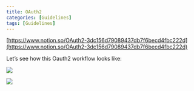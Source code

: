 ```yaml
---
title: OAuth2
categories: [Guidelines]
tags: [Guidelines]
---
```


[https://www.notion.so/OAuth2-3dc156d79089437db7f6becd4fbc222d](https://www.notion.so/OAuth2-3dc156d79089437db7f6becd4fbc222d)


Let’s see how this Oauth2 workflow looks like:


![](https://prod-files-secure.s3.us-west-2.amazonaws.com/9960fb2a-b75e-4bea-a8f9-b00925db1215/3bce41e0-99e8-4ebd-9701-e2bc9cbb79a2/Untitled.png?X-Amz-Algorithm=AWS4-HMAC-SHA256&X-Amz-Content-Sha256=UNSIGNED-PAYLOAD&X-Amz-Credential=ASIAZI2LB466RVUKRA6X%2F20250515%2Fus-west-2%2Fs3%2Faws4_request&X-Amz-Date=20250515T202624Z&X-Amz-Expires=3600&X-Amz-Security-Token=IQoJb3JpZ2luX2VjEHwaCXVzLXdlc3QtMiJHMEUCIQC37%2FgQ%2FTpqMbi25wErp3eJ8YqixtLnvizaSbEfhnjQoQIgWpQZOGJBX7lBfCUsqfS1jf0omMrZiTfnw1HatQB6aVwq%2FwMINBAAGgw2Mzc0MjMxODM4MDUiDPjQvvlMeUmApV93ZCrcA%2FyTJzUs1EfO7%2FlX2pDbkvhaLynADCKODOuuZ%2BycVDhO04g%2FqspRZ9jgBg0atzM1JDzb7ywx2k9E2EBI1KErJSSBMR3iNCrLIOYLku02GUxQ9x%2FJuBdrB4vKwoOpI%2FoyOdKV94uccZRe7gx2iUKk6fVp07wxYXgG%2F3ajq9H6rAARRrDsEF26lO6UWCacO1jRWy1ZgDUZh7ZFLy%2BCJ%2BHcci9YJkKCcZM5DwzedVlNhdAwtUzYEJrDQrP5jcMSp9NVyCLMvbCzC1uxm3p8EimVxVMDZYCBkoawNts53wmi7kB6kUFwkLq3aiIeQ7WbX9%2BLTAkTcvnN%2BREeu8lKxB5UUChu8%2BfGudvdqIjteQzfIef%2BpfY0kNCE7E%2BZqgYGmjDtm1ELH%2BL%2FevpSuf9a%2FS4hU3r5ls1Dd8Zd0OntaDS9NoncWhr%2BL5oIJfP7GxmvVn7hFyxBNwyqWBr0jaO1MlIelakOQ12TJTGnt3fQzqfIm8OlA%2BgMapD0JRryrz7NC%2FSbYzlizFqFlDbd965Dk9GVsfG9lyMudtXk79pKAb8PBTrVyKMEW7u4jC58a4dDJ%2F5OwFWAFL0d47EIF6PrKnM%2FD8x15R2K9Q3TpinxPq6zJmAgppq2Ye%2FkIlxUOmaQMKb8mMEGOqUB1Mije1UARz8g9ovWPbngM6o6PkjPvco2n8gSejs7wYbGDb%2FHZQgJ2IhlPpu6MEBas31hErfgtIU2SZ3%2FklBhvSTCZ9RS4PU02OMzMsxzfCVJJLA5c4DSRHv5ENfi4pliYLP2x4X5odTyfOUJilUIFlacFM6BdB1BBfD5QkKl7ffjrwOxlN8dyqeA7n8P5BZYJg10v1H4HsleJpFbCNO%2FkET82m1q&X-Amz-Signature=c2d1e829fc00f5bb48714b5ecfa0eafce0c156c29b374b9be379beb0b5fe76c4&X-Amz-SignedHeaders=host&x-id=GetObject)


![](https://prod-files-secure.s3.us-west-2.amazonaws.com/9960fb2a-b75e-4bea-a8f9-b00925db1215/27d32b66-de43-41de-80f7-7edb81d1190f/Untitled.png?X-Amz-Algorithm=AWS4-HMAC-SHA256&X-Amz-Content-Sha256=UNSIGNED-PAYLOAD&X-Amz-Credential=ASIAZI2LB466RVUKRA6X%2F20250515%2Fus-west-2%2Fs3%2Faws4_request&X-Amz-Date=20250515T202624Z&X-Amz-Expires=3600&X-Amz-Security-Token=IQoJb3JpZ2luX2VjEHwaCXVzLXdlc3QtMiJHMEUCIQC37%2FgQ%2FTpqMbi25wErp3eJ8YqixtLnvizaSbEfhnjQoQIgWpQZOGJBX7lBfCUsqfS1jf0omMrZiTfnw1HatQB6aVwq%2FwMINBAAGgw2Mzc0MjMxODM4MDUiDPjQvvlMeUmApV93ZCrcA%2FyTJzUs1EfO7%2FlX2pDbkvhaLynADCKODOuuZ%2BycVDhO04g%2FqspRZ9jgBg0atzM1JDzb7ywx2k9E2EBI1KErJSSBMR3iNCrLIOYLku02GUxQ9x%2FJuBdrB4vKwoOpI%2FoyOdKV94uccZRe7gx2iUKk6fVp07wxYXgG%2F3ajq9H6rAARRrDsEF26lO6UWCacO1jRWy1ZgDUZh7ZFLy%2BCJ%2BHcci9YJkKCcZM5DwzedVlNhdAwtUzYEJrDQrP5jcMSp9NVyCLMvbCzC1uxm3p8EimVxVMDZYCBkoawNts53wmi7kB6kUFwkLq3aiIeQ7WbX9%2BLTAkTcvnN%2BREeu8lKxB5UUChu8%2BfGudvdqIjteQzfIef%2BpfY0kNCE7E%2BZqgYGmjDtm1ELH%2BL%2FevpSuf9a%2FS4hU3r5ls1Dd8Zd0OntaDS9NoncWhr%2BL5oIJfP7GxmvVn7hFyxBNwyqWBr0jaO1MlIelakOQ12TJTGnt3fQzqfIm8OlA%2BgMapD0JRryrz7NC%2FSbYzlizFqFlDbd965Dk9GVsfG9lyMudtXk79pKAb8PBTrVyKMEW7u4jC58a4dDJ%2F5OwFWAFL0d47EIF6PrKnM%2FD8x15R2K9Q3TpinxPq6zJmAgppq2Ye%2FkIlxUOmaQMKb8mMEGOqUB1Mije1UARz8g9ovWPbngM6o6PkjPvco2n8gSejs7wYbGDb%2FHZQgJ2IhlPpu6MEBas31hErfgtIU2SZ3%2FklBhvSTCZ9RS4PU02OMzMsxzfCVJJLA5c4DSRHv5ENfi4pliYLP2x4X5odTyfOUJilUIFlacFM6BdB1BBfD5QkKl7ffjrwOxlN8dyqeA7n8P5BZYJg10v1H4HsleJpFbCNO%2FkET82m1q&X-Amz-Signature=6ee56fcc40ef37543591f11bbc287f31800dda23e21de1beecf4622b11e70e56&X-Amz-SignedHeaders=host&x-id=GetObject)


